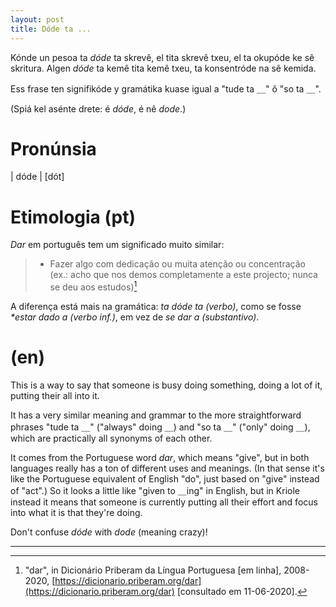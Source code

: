 ```yaml
---
layout: post
title: Dóde ta ...
---
```


Kónde un pesoa ta *dóde* ta skrevê, el tita skrevê txeu, el ta okupóde ke sê skritura.
Algen *dóde* ta kemê tita kemê txeu, ta konsentróde na sê kemida.

Ess frase ten signifikóde y gramátika kuase igual a "tude ta ＿" ô "so ta ＿".

(Spiá kel asénte drete: é *dóde*, é nê *dode*.)

# Pronúnsia

| dóde | [dót]

# Etimologia (pt)

*Dar* em português tem um significado muito similar:

> - Fazer algo com dedicação ou muita atenção ou concentração (ex.: acho que nos demos completamente a este projecto; nunca se deu aos estudos)[^1]

A diferença está mais na gramática: *ta dóde ta (verbo)*, como se fosse *\*estar dado a (verbo inf.)*, em vez de *se dar a (substantivo)*.

[^1]: "dar", in Dicionário Priberam da Língua Portuguesa [em linha], 2008-2020, [https://dicionario.priberam.org/dar](https://dicionario.priberam.org/dar) [consultado em 11-06-2020].


# (en)

This is a way to say that someone is busy doing something, doing a lot of it, putting their all into it.

It has a very similar meaning and grammar to the more straightforward phrases "tude ta ＿" ("always" doing ＿) and "so ta ＿" ("only" doing ＿),
which are practically all synonyms of each other.

It comes from the Portuguese word *dar*, which means "give", but in both languages really has a ton of different uses and meanings.
(In that sense it's like the Portuguese equivalent of English "do", just based on "give" instead of "act".)
So it looks a little like "given to ＿ing" in English,
but in Kriole instead it means that someone is currently putting all their effort and focus into what it is that they're doing.

Don't confuse *dóde* with *dode* (meaning crazy)!

---